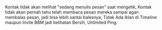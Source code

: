 Kontak tidak akan melihat "sedang menulis pesan" saat mengetik, Kontak tidak akan pernah tahu telah membaca pesan mereka sampai agan membalas pesan, jadi bisa lebih santai balesnya, Tidak Ada Iklan di Timeline maupun Invite BBM jadi kelihatan Bersih, Unlimited Ping.